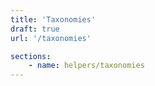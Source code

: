 ```yaml
---
title: 'Taxonomies'
draft: true
url: '/taxonomies'

sections:
    - name: helpers/taxonomies
---
```

